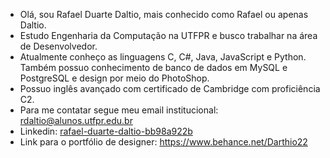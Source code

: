 - Olá, sou Rafael Duarte Daltio, mais conhecido como Rafael ou apenas Daltio.
- Estudo Engenharia da Computação na UTFPR e busco trabalhar na área de Desenvolvedor.
- Atualmente conheço as linguagens C, C#, Java, JavaScript e Python. Também possuo conhecimento de banco de dados em MySQL e PostgreSQL e design por meio do PhotoShop.
- Possuo inglês avançado com certificado de Cambridge com proficiência C2.
- Para me contatar segue meu email institucional: rdaltio@alunos.utfpr.edu.br
- Linkedin: [rafael-duarte-daltio-bb98a922b](https://www.linkedin.com/in/rafael-duarte-daltio-bb98a922b/)
- Link para o portfólio de designer: https://www.behance.net/Darthio22
<!---
RDaltio/RDaltio is a ✨ special ✨ repository because its `README.md` (this file) appears on your GitHub profile.
You can click the Preview link to take a look at your changes.
--->
